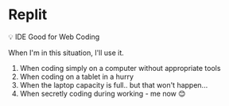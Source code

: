 # Replit
💡 IDE Good for Web Coding

When I'm in this situation, I'll use it.
1. When coding simply on a computer without appropriate tools
2. When coding on a tablet in a hurry
3. When the laptop capacity is full.. but that won't happen...
4. When secretly coding during working - me now 😊
